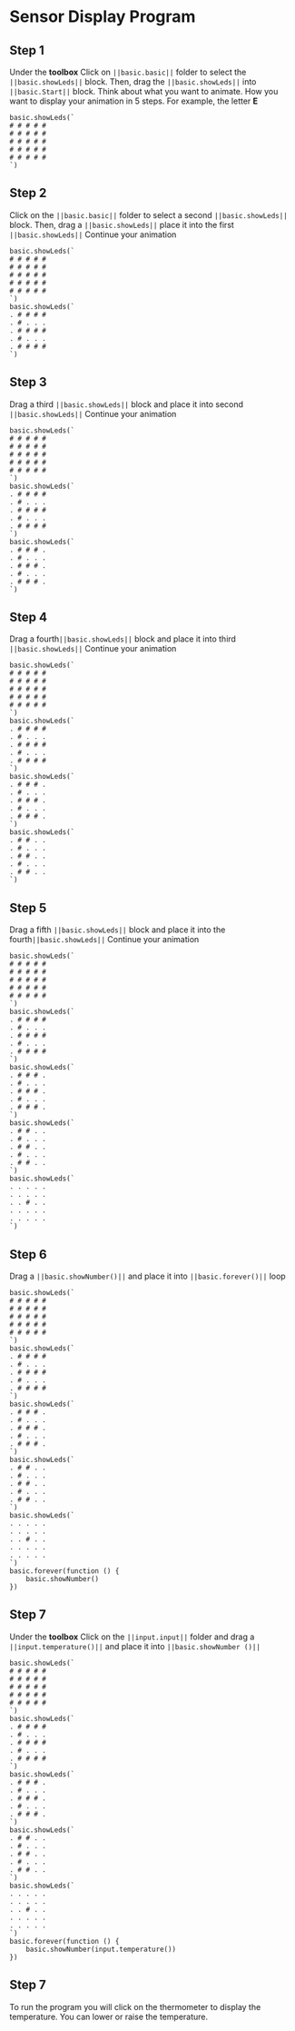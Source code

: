 # Sensor Display Program




## Step 1
Under the **toolbox** Click on ``||basic.basic||`` folder to select the ``||basic.showLeds||`` block.
Then, drag the ``||basic.showLeds||`` into ``||basic.Start||`` block.
Think about what you want to animate. How you want to display your animation in 5 steps.
For example, the letter **E**
```blocks
basic.showLeds(`
# # # # #
# # # # #
# # # # #
# # # # #
# # # # #
`)
```


## Step 2
Click on the ``||basic.basic||`` folder to select a second ``||basic.showLeds||`` block.
Then, drag a ``||basic.showLeds||`` place it into the first ``||basic.showLeds||``
Continue your animation
```blocks
basic.showLeds(`
# # # # #
# # # # #
# # # # #
# # # # #
# # # # #
`)
basic.showLeds(`
. # # # #
. # . . .
. # # # #
. # . . .
. # # # #
`)
```


## Step 3
Drag a third ``||basic.showLeds||`` block and place it into second ``||basic.showLeds||``
Continue your animation
```blocks
basic.showLeds(`
# # # # #
# # # # #
# # # # #
# # # # #
# # # # #
`)
basic.showLeds(`
. # # # #
. # . . .
. # # # #
. # . . .
. # # # #
`)
basic.showLeds(`
. # # # .
. # . . .
. # # # .
. # . . .
. # # # .
`)
```


## Step 4
Drag a fourth``||basic.showLeds||`` block and place it into third ``||basic.showLeds||``
Continue your animation


```blocks
basic.showLeds(`
# # # # #
# # # # #
# # # # #
# # # # #
# # # # #
`)
basic.showLeds(`
. # # # #
. # . . .
. # # # #
. # . . .
. # # # #
`)
basic.showLeds(`
. # # # .
. # . . .
. # # # .
. # . . .
. # # # .
`)
basic.showLeds(`
. # # . .
. # . . .
. # # . .
. # . . .
. # # . .
`)
```


## Step 5
Drag a fifth ``||basic.showLeds||`` block and place it into the fourth``||basic.showLeds||``
Continue your animation


```blocks
basic.showLeds(`
# # # # #
# # # # #
# # # # #
# # # # #
# # # # #
`)
basic.showLeds(`
. # # # #
. # . . .
. # # # #
. # . . .
. # # # #
`)
basic.showLeds(`
. # # # .
. # . . .
. # # # .
. # . . .
. # # # .
`)
basic.showLeds(`
. # # . .
. # . . .
. # # . .
. # . . .
. # # . .
`)
basic.showLeds(`
. . . . .
. . . . .
. . # . .
. . . . .
. . . . .
`)
```




## Step 6
Drag a ``||basic.showNumber()||`` and place it into ``||basic.forever()||`` loop 

```blocks
basic.showLeds(`
# # # # #
# # # # #
# # # # #
# # # # #
# # # # #
`)
basic.showLeds(`
. # # # #
. # . . .
. # # # #
. # . . .
. # # # #
`)
basic.showLeds(`
. # # # .
. # . . .
. # # # .
. # . . .
. # # # .
`)
basic.showLeds(`
. # # . .
. # . . .
. # # . .
. # . . .
. # # . .
`)
basic.showLeds(`
. . . . .
. . . . .
. . # . .
. . . . .
. . . . .
`)
basic.forever(function () {
    basic.showNumber()
})
```

## Step 7
Under the **toolbox** Click on the ``||input.input||`` folder and drag a ``||input.temperature()||`` and place it into ``||basic.showNumber ()||``


```blocks
basic.showLeds(`
# # # # #
# # # # #
# # # # #
# # # # #
# # # # #
`)
basic.showLeds(`
. # # # #
. # . . .
. # # # #
. # . . .
. # # # #
`)
basic.showLeds(`
. # # # .
. # . . .
. # # # .
. # . . .
. # # # .
`)
basic.showLeds(`
. # # . .
. # . . .
. # # . .
. # . . .
. # # . .
`)
basic.showLeds(`
. . . . .
. . . . .
. . # . .
. . . . .
. . . . .
`)
basic.forever(function () {
    basic.showNumber(input.temperature())
})
```



## Step 7
To run the program you will click on the thermometer to display the temperature.
You can lower or raise the temperature.
